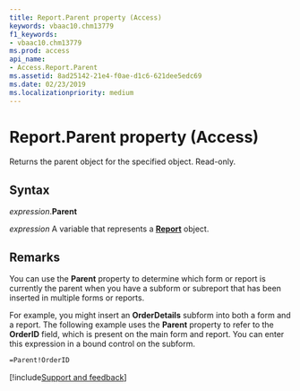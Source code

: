 ```yaml
---
title: Report.Parent property (Access)
keywords: vbaac10.chm13779
f1_keywords:
- vbaac10.chm13779
ms.prod: access
api_name:
- Access.Report.Parent
ms.assetid: 8ad25142-21e4-f0ae-d1c6-621dee5edc69
ms.date: 02/23/2019
ms.localizationpriority: medium
---
```



# Report.Parent property (Access)

Returns the parent object for the specified object. Read-only.


## Syntax

_expression_.**Parent**

_expression_ A variable that represents a **[Report](Access.Report.md)** object.


## Remarks

You can use the **Parent** property to determine which form or report is currently the parent when you have a subform or subreport that has been inserted in multiple forms or reports.

For example, you might insert an **OrderDetails** subform into both a form and a report. The following example uses the **Parent** property to refer to the **OrderID** field, which is present on the main form and report. You can enter this expression in a bound control on the subform.

```vb
=Parent!OrderID
```



[!include[Support and feedback](~/includes/feedback-boilerplate.md)]